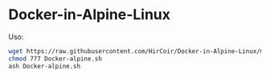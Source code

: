 # Docker-in-Alpine-Linux
Uso:
```sh
wget https://raw.githubusercontent.com/HirCoir/Docker-in-Alpine-Linux/main/Docker-alpine.sh
chmod 777 Docker-alpine.sh
ash Docker-alpine.sh
```
